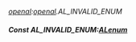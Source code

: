 _[openal](../../modules/openal/openal-module.md):[openal](../../modules/openal/openal-module.md).AL\_INVALID\_ENUM_
##### Const AL\_INVALID\_ENUM:[ALenum](../../modules/openal/openal-alenum.md)

